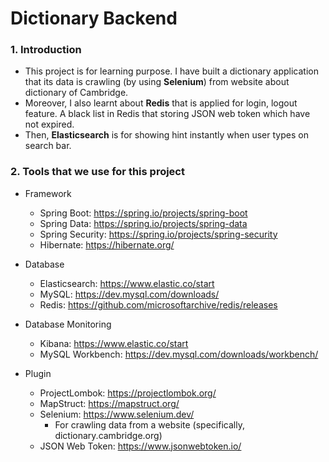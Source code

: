 # Dictionary Backend
### 1. Introduction
- This project is for learning purpose.
I have built a dictionary application that its data is crawling (by using **Selenium**) from website about dictionary of Cambridge. 
- Moreover, I also learnt about **Redis** that is applied for login, logout feature. A black list in Redis that storing JSON web token which have not expired. 
- Then, **Elasticsearch** is for showing hint instantly when user types on search bar. 
### 2. Tools that we use for this project
- Framework
  - Spring Boot: https://spring.io/projects/spring-boot
  - Spring Data: https://spring.io/projects/spring-data
  - Spring Security: https://spring.io/projects/spring-security
  - Hibernate: https://hibernate.org/

- Database
  - Elasticsearch: https://www.elastic.co/start
  - MySQL: https://dev.mysql.com/downloads/
  - Redis: https://github.com/microsoftarchive/redis/releases

- Database Monitoring
  - Kibana: https://www.elastic.co/start
  - MySQL Workbench: https://dev.mysql.com/downloads/workbench/

- Plugin
  - ProjectLombok: https://projectlombok.org/
  - MapStruct: https://mapstruct.org/
  - Selenium: https://www.selenium.dev/
    - For crawling data from a website (specifically, dictionary.cambridge.org)
  - JSON Web Token: https://www.jsonwebtoken.io/
  
